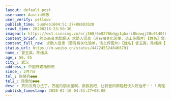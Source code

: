 ```yaml
---
layout: default_post
username: Austin陈敬
user_verify: yellowv
publish_time: SunFeb1604:51:27+08002020
crawl_time: 20200216-23:50:30
imageurl: https://wx1.sinaimg.cn/orj360/6e8276bdgy1gbxri0kowqj20u0140tb0.jpg,https://wx1.sinaimg.cn/orj360/6e8276bdgy1gbxri0x2a3j20u0140abw.jpg
content_brief: 肺炎患者求助超话 求助人信息（若有相关化验单，请上传图片）【姓名】曾玉英，陈绪兵【年龄】56，55【所在城市】武汉【所在小区、社区】中国铁建梧桐苑【患病时间】2月7日【联系方式】陈绪兵●●●【其他紧急联系人】陈敬怡●●●【病情描述】真的没有办法了，万能的朋友圈啊， ...全文
content_full_raw: 求助人信息（若有相关化验单，请上传图片）【姓名】曾玉英，陈绪兵【年龄】56，55【所在城市】武汉【所在小区、社区】中国铁建梧桐苑【患病时间】2月7日【联系方式】陈绪兵●●●【其他紧急联系人】陈敬怡●●●【病情描述】真的没有办法了，万能的朋友圈啊，救救我吧，让我爸妈都能赶快入院治疗！！！病程发展一周有余了，妈妈已经非常严重，没理由密切接触也同样肺部感染被隔离的爸爸却不会发展成同样情况的，说好的影像学就确诊呢，隔离自己靠抵抗力硬扛有什么用啊！！！求让爸妈都能入院接收正规治疗！！！实名求助！！！
status_url: https://m.weibo.cn/status/4472455248468791
name_: 曾玉英，陈绪兵
age_: 56，55
city_: 武汉
address_: 中国铁建梧桐苑
since_: 2月7日
tel_: 陈绪兵●●●
tel2_: 陈敬怡●●●
desc_: 真的没有办法了，万能的朋友圈啊，救救我吧，让我爸妈都能赶快入院治疗！！！病程发展一周有余了，妈妈已经非常严重，没理由密切接触也同样肺部感染被隔离的爸爸却不会发展成同样情况的，说好的影像学就确诊呢，隔离自己靠抵抗力硬扛有什么用啊！！！求让爸妈都能入院接收正规治疗！！！实名求助！！！
publish_timestamp: 2020-02-16 04:51:27+08:00
---
```

